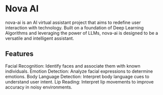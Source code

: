 # Nova AI

nova-ai is an AI virtual assistant project that aims to redefine user interaction with technology. Built on a foundation of Deep Learning Algorithms and leveraging the power of LLMs, nova-ai is designed to be a versatile and intelligent assistant.

## Features
Facial Recognition: Identify faces and associate them with known individuals.
Emotion Detection: Analyze facial expressions to determine emotions.
Body Language Detection: Interpret body language cues to understand user intent.
Lip Reading: Interpret lip movements to improve accuracy in noisy environments.
